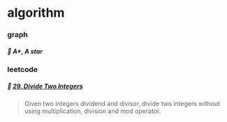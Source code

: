 # algorithm

### graph

##### :apple: A*, A star

### leetcode

##### :apple: [29. Divide Two Integers](https://leetcode.com/problems/divide-two-integers/description/)

> Given two integers dividend and divisor, divide two integers without using multiplication, division and mod operator.